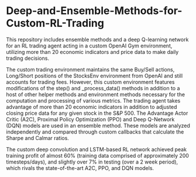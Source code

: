 # Deep-and-Ensemble-Methods-for-Custom-RL-Trading
This repository includes ensemble methods and a deep Q-learning network for an RL trading agent acting in a custom OpenAI Gym environment, utilizing more than 20 economic indicators and price data to make daily trading decisions.

The custom trading environment maintains the same Buy/Sell actions, Long/Short positions of the StocksEnv environment from OpenAI and still accounts for trading fees. However, this custom environment features modifications of the step() and _process_data() methods in addition to a host of other helper methods and environment methods necessary for the computation and processing of various metrics. The trading agent takes advantage of more than 20 economic indicators in addition to adjusted closing price data for any given stock in the S&P 500. The Advantage Actor Critic (A2C), Proximal Policy Optimization (PPO) and Deep Q-Network (DQN) models are used in an ensemble method. These models are analyzed independently and compared through custom callbacks that calculate the Sharpe and Calmar ratios.

The custom deep convolution and LSTM-based RL network achieved peak training profit of almost 60% (training data comprised of approximately 200 timesteps/days), and slightly over 7% in testing (over a 2 week period), which rivals the state-of-the-art A2C, PPO, and DQN models.
